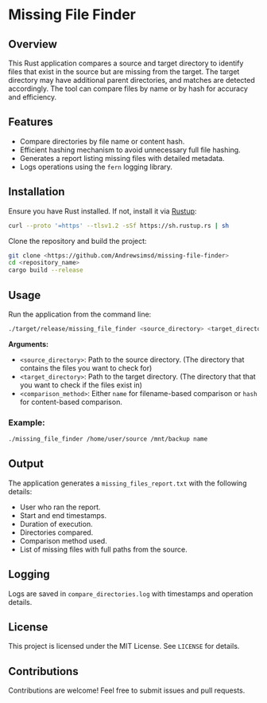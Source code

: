 # Missing File Finder

## Overview
This Rust application compares a source and target directory to identify files that exist in the source but are missing from the target. The target directory may have additional parent directories, and matches are detected accordingly. The tool can compare files by name or by hash for accuracy and efficiency.

## Features
- Compare directories by file name or content hash.
- Efficient hashing mechanism to avoid unnecessary full file hashing.
- Generates a report listing missing files with detailed metadata.
- Logs operations using the `fern` logging library.


## Installation
Ensure you have Rust installed. If not, install it via [Rustup](https://rustup.rs/):
```sh
curl --proto '=https' --tlsv1.2 -sSf https://sh.rustup.rs | sh
```

Clone the repository and build the project:
```sh
git clone <https://github.com/Andrewsimsd/missing-file-finder>
cd <repository_name>
cargo build --release
```

## Usage
Run the application from the command line:
```sh
./target/release/missing_file_finder <source_directory> <target_directory> <comparison_method>
```

**Arguments:**
- `<source_directory>`: Path to the source directory. (The directory that contains the files you want to check for)
- `<target_directory>`: Path to the target directory. (The directory that that you want to check if the files exist in)
- `<comparison_method>`: Either `name` for filename-based comparison or `hash` for content-based comparison.

### Example:
```sh
./missing_file_finder /home/user/source /mnt/backup name
```

## Output
The application generates a `missing_files_report.txt` with the following details:
- User who ran the report.
- Start and end timestamps.
- Duration of execution.
- Directories compared.
- Comparison method used.
- List of missing files with full paths from the source.

## Logging
Logs are saved in `compare_directories.log` with timestamps and operation details.

## License
This project is licensed under the MIT License. See `LICENSE` for details.

## Contributions
Contributions are welcome! Feel free to submit issues and pull requests.


